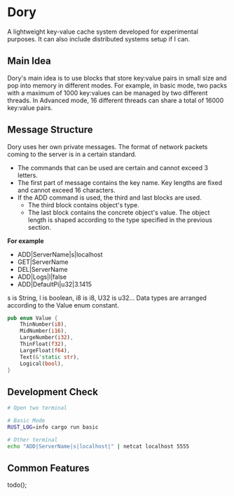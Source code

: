 # Dory

A lightweight key-value cache system developed for experimental purposes. It can also include distributed systems setup if I can.

## Main Idea

Dory's main idea is to use blocks that store key:value pairs in small size and pop into memory in different modes. For example, in basic mode, two packs with a maximum of 1000 key:values can be managed by two different threads. In Advanced mode, 16 different threads can share a total of 16000 key:value pairs.

## Message Structure

Dory uses her own private messages. The format of network packets coming to the server is in a certain standard.

- The commands that can be used are certain and cannot exceed 3 letters.
- The first part of message contains the key name. Key lengths are fixed and cannot exceed 16 characters.
- If the ADD command is used, the third and last blocks are used.
  - The third block contains object's type.
  - The last block contains the concrete object's value. The object length is shaped according to the type specified in the previous section.

**For example**

- ADD|ServerName|s|localhost
- GET|ServerName
- DEL|ServerName
- ADD|Logs|l|false
- ADD|DefaultPi|u32|3.1415

s is String, l is boolean, i8 is i8, U32 is u32... Data types are arranged according to the Value enum constant.

```rust
pub enum Value {
    ThinNumber(i8),
    MidNumber(i16),
    LargeNumber(i32),
    ThinFloat(f32),
    LargeFloat(f64),
    Text(&'static str),
    Logical(bool),
}
```

## Development Check

```bash
# Open two terminal

# Basic Mode
RUST_LOG=info cargo run basic

# Other terminal
echo "ADD|ServerName|s|localhost|" | netcat localhost 5555
```

## Common Features

todo();
